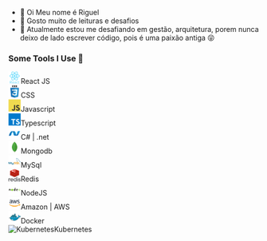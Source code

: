 - 👋 Oi Meu nome é Riguel
- 👀 Gosto muito de leituras e desafios
- 🌱 Atualmente estou me desafiando em gestão, arquitetura, porem nunca deixo de lado escrever código, pois é uma paixão antiga 😝

  
### Some Tools I Use 🚀
<p align="left">
<img src="https://raw.githubusercontent.com/devicons/devicon/master/icons/react/react-original-wordmark.svg" alt="react" width="25" height="25" /><label>React JS</label> </br>
<img src="https://raw.githubusercontent.com/devicons/devicon/master/icons/css3/css3-original-wordmark.svg" alt="css3" width="25" height="25" /><label>CSS</label> </br>
<img src="https://raw.githubusercontent.com/devicons/devicon/master/icons/javascript/javascript-original.svg" alt="javascript" width="25" height="25" /><label>Javascript</label> </br>
<img src="https://raw.githubusercontent.com/devicons/devicon/master/icons/typescript/typescript-original.svg" alt="typescript" width="25" height="25" /><label>Typescript</label> </br>
<img src="https://raw.githubusercontent.com/devicons/devicon/master/icons/dot-net/dot-net-original.svg" alt=".NET" width="25" height="25" /><label>C# | .net</label> </br>
<img src="https://raw.githubusercontent.com/devicons/devicon/master/icons/mongodb/mongodb-original.svg" alt="mongodb" width="25" height="25" /><label>Mongodb</label> </br>
<img src="https://raw.githubusercontent.com/devicons/devicon/master/icons/mysql/mysql-original-wordmark.svg" alt="mysql" width="25" height="25" /><label>MySql</label> </br>
<img src="https://raw.githubusercontent.com/devicons/devicon/master/icons/redis/redis-original-wordmark.svg" alt="redis" width="25" height="25" /><label>Redis</label> </br>
<img src="https://raw.githubusercontent.com/devicons/devicon/master/icons/nodejs/nodejs-original-wordmark.svg" alt="nodejs" width="25" height="25" /><label>NodeJS</label> </br>
<img src="https://raw.githubusercontent.com/github/explore/80688e429a7d4ef2fca1e82350fe8e3517d3494d/topics/aws/aws.png" alt="aws" width="25" height="25" /><label>Amazon | AWS</label> </br>
<img src="https://raw.githubusercontent.com/devicons/devicon/master/icons/docker/docker-original.svg" alt="Docker" width="25" height="25" /><label>Docker</label> </br>
<img src="https://www.vectorlogo.zone/logos/kubernetes/kubernetes-icon.svg" alt="Kubernetes" width="25" height="25" /><label>Kubernetes</label> </br>
</p>

<!---
riguelN/riguelN is a ✨ special ✨ repository because its `README.md` (this file) appears on your GitHub profile.
You can click the Preview link to take a look at your changes.
--->
